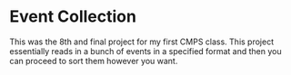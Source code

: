 # Event Collection

This was the 8th and final project for my first CMPS class. This project essentially reads in a bunch of events in a specified format and then you can proceed to sort them however you want.

